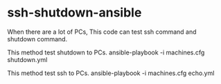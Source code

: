 # ssh-shutdown-ansible
When there are a lot of PCs, This code can test ssh command and shutdown command.

This method test shutdown to PCs.
ansible-playbook -i machines.cfg shutdown.yml

This method test ssh to PCs.
ansible-playbook -i machines.cfg echo.yml
